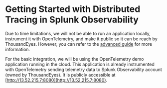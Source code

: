# Getting Started with Distributed Tracing in Splunk Observability

Due to time limitations, we will not be able to run an application locally, instrument it with OpenTelemetry, and make it public so it can be reach by ThousandEyes. However, you can refer to the [advanced guide](../advanced/getting_started.md) for more information.

For the basic integration, we will be using the OpenTelemetry demo application running in the cloud.
This application is already instrumented with OpenTelemetry sending telemetry data to Splunk Observability account (owned by ThousandEyes).
It is publicly accessible at [http://13.52.215.7:8080](http://13.52.215.7:8080).
